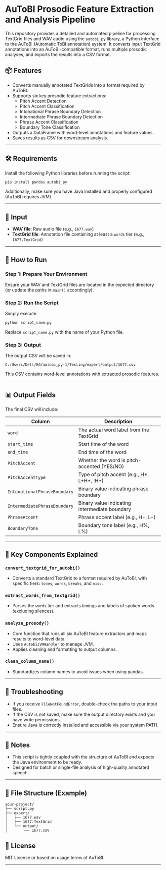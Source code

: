 # AuToBI Prosodic Feature Extraction and Analysis Pipeline

This repository provides a detailed and automated pipeline for processing TextGrid files and WAV audio using the `autobi_py` library, a Python interface to the AuToBI (Automatic ToBI annotation) system. It converts input TextGrid annotations into an AuToBI-compatible format, runs multiple prosodic analyses, and exports the results into a CSV format.

## 📦 Features

- Converts manually annotated TextGrids into a format required by AuToBI.
- Supports six key prosodic feature extractions:
  - Pitch Accent Detection
  - Pitch Accent Classification
  - Intonational Phrase Boundary Detection
  - Intermediate Phrase Boundary Detection
  - Phrase Accent Classification
  - Boundary Tone Classification
- Outputs a DataFrame with word-level annotations and feature values.
- Saves results as CSV for downstream analysis.

---

## 🛠 Requirements

Install the following Python libraries before running the script:

```bash
pip install pandas autobi_py
```

Additionally, make sure you have Java installed and properly configured (AuToBI requires JVM).

---

## 📂 Input

- **WAV file**: Raw audio file (e.g., `1677.wav`)
- **TextGrid file**: Annotation file containing at least a `words` tier (e.g., `1677.TextGrid`)

---

## 🚀 How to Run

### Step 1: Prepare Your Environment

Ensure your WAV and TextGrid files are located in the expected directory (or update the paths in `main()` accordingly).

### Step 2: Run the Script

Simply execute:

```bash
python script_name.py
```

Replace `script_name.py` with the name of your Python file.

### Step 3: Output

The output CSV will be saved in:

```
C:/Users/Dell/EG/autobi_py-1/Testing/expert/output/1677.csv
```

This CSV contains word-level annotations with extracted prosodic features.

---

## 📊 Output Fields

The final CSV will include:

| Column | Description |
|--------|-------------|
| `word` | The actual word label from the TextGrid |
| `start_time` | Start time of the word |
| `end_time` | End time of the word |
| `PitchAccent` | Whether the word is pitch-accented (YES/NO) |
| `PitchAccentType` | Type of pitch accent (e.g., H*, L+H*, !H*) |
| `IntonationalPhraseBoundary` | Binary value indicating phrase boundary |
| `IntermediatePhraseBoundary` | Binary value indicating intermediate boundary |
| `PhraseAccent` | Phrase accent label (e.g., H-, L-) |
| `BoundaryTone` | Boundary tone label (e.g., H%, L%) |

---

## 🧠 Key Components Explained

### `convert_textgrid_for_autobi()`

- Converts a standard TextGrid to a format required by AuToBI, with specific tiers: `tones`, `words`, `breaks`, and `misc`.

### `extract_words_from_textgrid()`

- Parses the `words` tier and extracts timings and labels of spoken words (excluding silences).

### `analyze_prosody()`

- Core function that runs all six AuToBI feature extractors and maps results to word-level data.
- Uses `AutobiJVMHandler` to manage JVM.
- Applies cleaning and formatting to output columns.

### `clean_column_name()`

- Standardizes column names to avoid issues when using pandas.

---

## 🐞 Troubleshooting

- If you receive `FileNotFoundError`, double-check the paths to your input files.
- If the CSV is not saved, make sure the output directory exists and you have write permissions.
- Ensure Java is correctly installed and accessible via your system PATH.

---

## 📌 Notes

- This script is tightly coupled with the structure of AuToBI and expects the Java environment to be ready.
- Designed for batch or single-file analysis of high-quality annotated speech.

---

## 📁 File Structure (Example)

```
your-project/
├── script.py
├── expert/
│   ├── 1677.wav
│   ├── 1677.TextGrid
│   └── output/
│       └── 1677.csv
```


## 📄 License

MIT License or based on usage terms of AuToBI.

---
